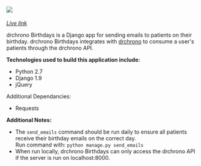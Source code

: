 # ![][logo]

_[Live link][link]_

drchrono Birthdays is a Django app for sending emails to patients on their birthday. drchrono Birthdays integrates with [drchrono][drchrono] to consume a user's patients through the drchrono API.

**Technologies used to build this application include:**
* Python 2.7
* Django 1.9
* jQuery

Additional Dependancies:
* Requests

**Additional Notes:**
* The `send_emails` command should be run daily to ensure all patients receive their birthday emails on the correct day.<br>
Run command with: `python manage.py send_emails`
* When run locally, drchrono Birthdays can only access the drchrono API if the server is run on localhost:8000.

[logo]: ./birthday_reminder/static/images/drchrono-lg.png
[link]: https://drchronobirthdays.herokuapp.com/
[drchrono]: https://www.drchrono.com/
